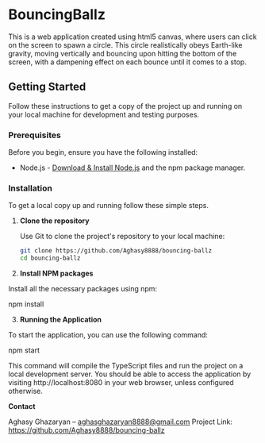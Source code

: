 # BouncingBallz

This is a web application created using html5 canvas, where users can click on the screen to spawn a circle. This circle realistically obeys Earth-like gravity, moving vertically and bouncing upon hitting the bottom of the screen, with a dampening effect on each bounce until it comes to a stop.

## Getting Started

Follow these instructions to get a copy of the project up and running on your local machine for development and testing purposes.

### Prerequisites

Before you begin, ensure you have the following installed:
- Node.js - [Download & Install Node.js](https://nodejs.org/en/download/) and the npm package manager.

### Installation

To get a local copy up and running follow these simple steps.

1. **Clone the repository**

   Use Git to clone the project's repository to your local machine:

   ```bash
   git clone https://github.com/Aghasy8888/bouncing-ballz
   cd bouncing-ballz


2. **Install NPM packages**

Install all the necessary packages using npm:

npm install

3. **Running the Application**

To start the application, you can use the following command:

npm start

This command will compile the TypeScript files and run the project on a local development server. You should be able to access the application by visiting http://localhost:8080 in your web browser, unless configured otherwise.

**Contact**

Aghasy Ghazaryan – aghasghazaryan8888@gmail.com
Project Link: https://github.com/Aghasy8888/bouncing-ballz

